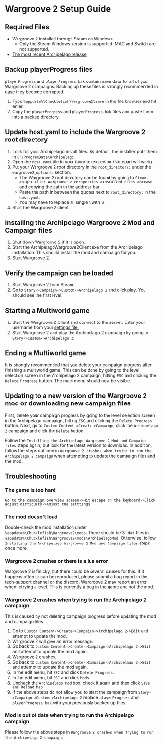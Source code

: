 # Wargroove 2 Setup Guide

## Required Files

- Wargroove 2 installed through Steam on Windows
  - Only the Steam Windows version is supported. MAC and Switch are not supported.
- [The most recent Archipelago release](https://github.com/ArchipelagoMW/Archipelago/releases)

## Backup playerProgress files
`playerProgress` and `playerProgress.bak` contain save data for all of your Wargroove 2 campaigns. 
Backing up these files is strongly recommended in case they become corrupted.
1. Type `%appdata%\Chucklefish\Wargroove2\save` in the file browser and hit enter.
2. Copy the `playerProgress` and `playerProgress.bak` files and paste them into a backup directory.

## Update host.yaml to include the Wargroove 2 root directory

1. Look for your Archipelago install files. By default, the installer puts them in `C:\ProgramData\Archipelago`.
2. Open the `host.yaml` file in your favorite text editor (Notepad will work).
3. Put your Wargroove 2 root directory in the `root_directory:` under the `wargroove2_options:` section.
   - The Wargroove 2 root directory can be found by going to 
   `Steam->Right Click Wargroove 2->Properties->Installed Files->Browse` and copying the path in the address bar.
   - Paste the path in between the quotes next to `root_directory:` in the `host.yaml`.
   - You may have to replace all single \\ with \\\\.
4. Start the Wargroove 2 client.

## Installing the Archipelago Wargroove 2 Mod and Campaign files

1. Shut down Wargroove 2 if it is open.
2. Start the ArchipelagoWargroove2Client.exe from the Archipelago installation. 
This should install the mod and campaign for you.
3. Start Wargroove 2.

## Verify the campaign can be loaded

1. Start Wargroove 2 from Steam.
2. Go to `Story->Campaign->Custom->Archipelago 2` and click play. You should see the first level.

## Starting a Multiworld game

1. Start the Wargroove 2 Client and connect to the server. Enter your username from your 
[settings file.](/games/Wargroove/player-settings)
2. Start Wargroove 2 and play the Archipelago 2 campaign by going to `Story->Custom->Archipelago 2`.

## Ending a Multiworld game
It is strongly recommended that you delete your campaign progress after finishing a multiworld game.
This can be done by going to the level selection screen in the Archipelago 2 campaign, hitting `ESC` and clicking the 
`Delete Progress` button. The main menu should now be visible.

## Updating to a new version of the Wargroove 2 mod or downloading new campaign files
First, delete your campaign progress by going to the level selection screen in the Archipelago campaign, 
hitting `ESC` and clicking the `Delete Progress` button.
Next, go to `Custom Content->Create->Campaign`, click the `Archipelago 2` campaign and click the `Delete` button.

Follow the `Installing the Archipelago Wargroove 2 Mod and Campaign files` steps again, but look for the latest version 
to download. In addition, follow the steps outlined in 
`Wargroove 2 crashes when trying to run the Archipelago 2 campaign` when attempting to update the 
campaign files and the mod.

## Troubleshooting

### The game is too hard
`Go to the campaign overview screen->Hit escape on the keyboard->Click adjust difficulty->Adjust the setttings`

### The mod doesn't load
Double-check the mod installation under `%appdata%\Chucklefish\Wargroove2\mods`. There should be 3 `.dat` files in 
`%appdata%\Chucklefish\Wargroove2\mods\ArchipelagoMod`. Otherwise, follow 
`Installing the Archipelago Wargroove 2 Mod and Campaign files` steps once more.

### Wargroove 2 crashes or there is a lua error
Wargroove 2 is finicky, but there could be several causes for this. If it happens often or can be reproduced, 
please submit a bug report in the tech-support channel on the [discord](https://discord.gg/archipelago).
Wargroove 2 may report an error when retrying a level. This is currently a bug in the game and not the mod.

### Wargroove 2 crashes when trying to run the Archipelago 2 campaign
This is caused by not deleting campaign progress before updating the mod and campaign files.
1. Go to `Custom Content->Create->Campaign->Archipelago 2->Edit` and attempt to update the mod.
2. Wargroove 2 will give an error message.
3. Go back to `Custom Content->Create->Campaign->Archipelago 2->Edit` and attempt to update the mod again.
4. Wargroove 2 crashes.
5. Go back to `Custom Content->Create->Campaign->Archipelago 2->Edit` and attempt to update the mod again.
6. In the edit menu, hit `ESC` and click `Delete Progress`.
7. In the edit menu, hit `ESC` and click `Mods`.
8. Uncheck the `Archipelago Mod` box, check it again and then click `Save and Reload Map`
9. If the above steps do not allow you to start the campaign from `Story->Campaign->Custom->Archipelago 2` replace 
`playerProgress` and `playerProgress.bak` with your previously backed up files.

### Mod is out of date when trying to run the Archipelago campaign
Please follow the above steps in `Wargroove 2 crashes when trying to run the Archipelago 2 campaign`.